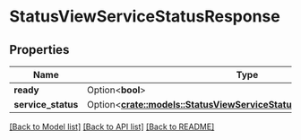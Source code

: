 # StatusViewServiceStatusResponse

## Properties

Name | Type | Description | Notes
------------ | ------------- | ------------- | -------------
**ready** | Option<**bool**> |  | [optional]
**service_status** | Option<[**crate::models::StatusViewServiceStatusResponseServiceStatus**](StatusViewServiceStatusResponseServiceStatus.md)> |  | [optional]

[[Back to Model list]](../README.md#documentation-for-models) [[Back to API list]](../README.md#documentation-for-api-endpoints) [[Back to README]](../README.md)


